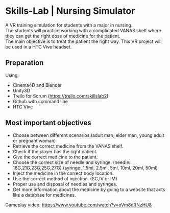 # Skills-Lab | Nursing Simulator

A VR training simulation for students with a major in nursing.<br>
The students will practice working with a complicated VANAS shelf where they can get the right dose of medicine for the patient. <br>
The main objective is to treat the patient the right way.
This VR project will be used in a HTC Vive headset.

## Preparation
Using:
* Cinema4D and Blender
* Unity3D
* Trello for Scrum (https://trello.com/skillslab2)
* Github with command line
* HTC Vive

## Most important objectives
* Choose between different scenarios.(adult man, elder man, young adult or pregnant woman)
* Retrieve the correct medicine from the VANAS shelf. 
* Check if the player has the right patient.
* Give the correct medicine to the patient.
* Choose the correct size of needle and syringe. (needle: 18G,21G,23G,25G,27G) (syringe: 1.5ml, 2.5ml, 5ml, 10ml, 20ml, 50ml)
* Inject the medicine in the correct body location.
* Use the correct method of injection. (SC,IV or IM)
* Proper use and disposal of needles and syringes.
* Get more information about the medicine by going to a website that acts like a database for medicines.

Gameplay video: https://www.youtube.com/watch?v=oVm8dRNzHU8

<a href="https://www.youtube.com/watch?feature=player_embedded&v=oVm8dRNzHU8" target="_blank">

